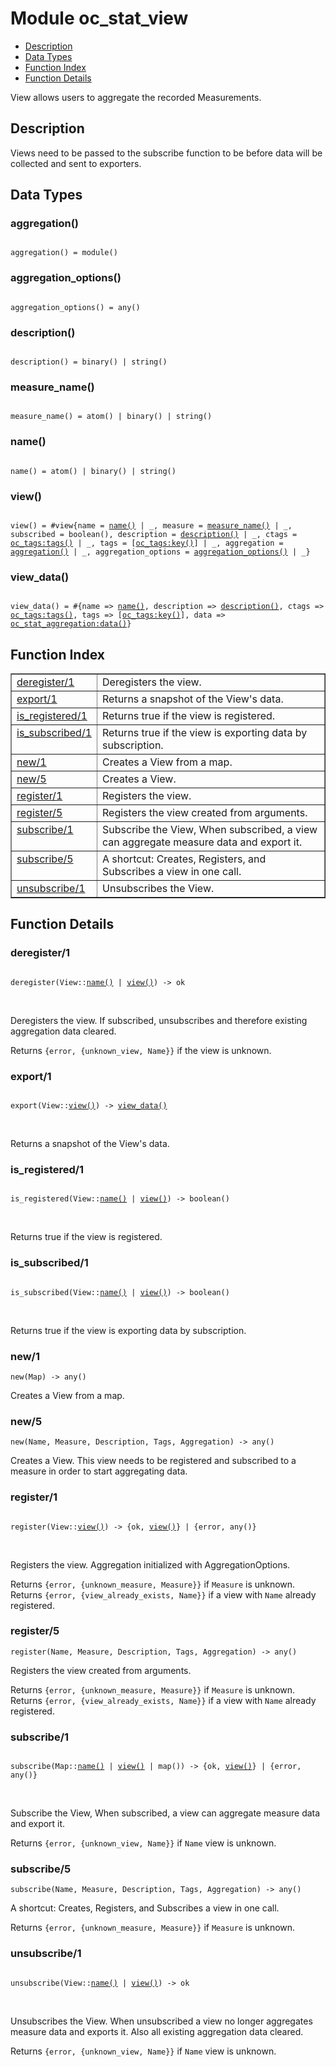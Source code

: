 

# Module oc_stat_view #
* [Description](#description)
* [Data Types](#types)
* [Function Index](#index)
* [Function Details](#functions)

View allows users to aggregate the recorded Measurements.

<a name="description"></a>

## Description ##
Views need to be passed to the subscribe function to be before data will be
collected and sent to exporters.
<a name="types"></a>

## Data Types ##




### <a name="type-aggregation">aggregation()</a> ###


<pre><code>
aggregation() = module()
</code></pre>




### <a name="type-aggregation_options">aggregation_options()</a> ###


<pre><code>
aggregation_options() = any()
</code></pre>




### <a name="type-description">description()</a> ###


<pre><code>
description() = binary() | string()
</code></pre>




### <a name="type-measure_name">measure_name()</a> ###


<pre><code>
measure_name() = atom() | binary() | string()
</code></pre>




### <a name="type-name">name()</a> ###


<pre><code>
name() = atom() | binary() | string()
</code></pre>




### <a name="type-view">view()</a> ###


<pre><code>
view() = #view{name = <a href="#type-name">name()</a> | _, measure = <a href="#type-measure_name">measure_name()</a> | _, subscribed = boolean(), description = <a href="#type-description">description()</a> | _, ctags = <a href="oc_tags.md#type-tags">oc_tags:tags()</a> | _, tags = [<a href="oc_tags.md#type-key">oc_tags:key()</a>] | _, aggregation = <a href="#type-aggregation">aggregation()</a> | _, aggregation_options = <a href="#type-aggregation_options">aggregation_options()</a> | _}
</code></pre>




### <a name="type-view_data">view_data()</a> ###


<pre><code>
view_data() = #{name =&gt; <a href="#type-name">name()</a>, description =&gt; <a href="#type-description">description()</a>, ctags =&gt; <a href="oc_tags.md#type-tags">oc_tags:tags()</a>, tags =&gt; [<a href="oc_tags.md#type-key">oc_tags:key()</a>], data =&gt; <a href="oc_stat_aggregation.md#type-data">oc_stat_aggregation:data()</a>}
</code></pre>

<a name="index"></a>

## Function Index ##


<table width="100%" border="1" cellspacing="0" cellpadding="2" summary="function index"><tr><td valign="top"><a href="#deregister-1">deregister/1</a></td><td>
Deregisters the view.</td></tr><tr><td valign="top"><a href="#export-1">export/1</a></td><td>
Returns a snapshot of the View's data.</td></tr><tr><td valign="top"><a href="#is_registered-1">is_registered/1</a></td><td>
Returns true if the view is registered.</td></tr><tr><td valign="top"><a href="#is_subscribed-1">is_subscribed/1</a></td><td>
Returns true if the view is exporting data by subscription.</td></tr><tr><td valign="top"><a href="#new-1">new/1</a></td><td>
Creates a View from a map.</td></tr><tr><td valign="top"><a href="#new-5">new/5</a></td><td>
Creates a View.</td></tr><tr><td valign="top"><a href="#register-1">register/1</a></td><td>
Registers the view.</td></tr><tr><td valign="top"><a href="#register-5">register/5</a></td><td>
Registers the view created from arguments.</td></tr><tr><td valign="top"><a href="#subscribe-1">subscribe/1</a></td><td>
Subscribe the View, When subscribed, a view can aggregate measure data and export it.</td></tr><tr><td valign="top"><a href="#subscribe-5">subscribe/5</a></td><td>
A shortcut: Creates, Registers, and Subscribes a view in one call.</td></tr><tr><td valign="top"><a href="#unsubscribe-1">unsubscribe/1</a></td><td>
Unsubscribes the View.</td></tr></table>


<a name="functions"></a>

## Function Details ##

<a name="deregister-1"></a>

### deregister/1 ###

<pre><code>
deregister(View::<a href="#type-name">name()</a> | <a href="#type-view">view()</a>) -&gt; ok
</code></pre>
<br />

Deregisters the view. If subscribed, unsubscribes and therefore
existing aggregation data cleared.

Returns `{error, {unknown_view, Name}}` if the view is unknown.

<a name="export-1"></a>

### export/1 ###

<pre><code>
export(View::<a href="#type-view">view()</a>) -&gt; <a href="#type-view_data">view_data()</a>
</code></pre>
<br />

Returns a snapshot of the View's data.

<a name="is_registered-1"></a>

### is_registered/1 ###

<pre><code>
is_registered(View::<a href="#type-name">name()</a> | <a href="#type-view">view()</a>) -&gt; boolean()
</code></pre>
<br />

Returns true if the view is registered.

<a name="is_subscribed-1"></a>

### is_subscribed/1 ###

<pre><code>
is_subscribed(View::<a href="#type-name">name()</a> | <a href="#type-view">view()</a>) -&gt; boolean()
</code></pre>
<br />

Returns true if the view is exporting data by subscription.

<a name="new-1"></a>

### new/1 ###

`new(Map) -> any()`

Creates a View from a map.

<a name="new-5"></a>

### new/5 ###

`new(Name, Measure, Description, Tags, Aggregation) -> any()`

Creates a View. This view needs to be registered and subscribed to a measure
in order to start aggregating data.

<a name="register-1"></a>

### register/1 ###

<pre><code>
register(View::<a href="#type-view">view()</a>) -&gt; {ok, <a href="#type-view">view()</a>} | {error, any()}
</code></pre>
<br />

Registers the view. Aggregation initialized with AggregationOptions.

Returns `{error, {unknown_measure, Measure}}` if `Measure` is unknown.<br />
Returns `{error, {view_already_exists, Name}}` if a
view with `Name` already registered.

<a name="register-5"></a>

### register/5 ###

`register(Name, Measure, Description, Tags, Aggregation) -> any()`

Registers the view created from arguments.

Returns `{error, {unknown_measure, Measure}}` if `Measure` is unknown.<br />
Returns `{error, {view_already_exists, Name}}` if a
view with `Name` already registered.

<a name="subscribe-1"></a>

### subscribe/1 ###

<pre><code>
subscribe(Map::<a href="#type-name">name()</a> | <a href="#type-view">view()</a> | map()) -&gt; {ok, <a href="#type-view">view()</a>} | {error, any()}
</code></pre>
<br />

Subscribe the View, When subscribed, a view can aggregate measure data and export it.

Returns `{error, {unknown_view, Name}}` if `Name` view is unknown.

<a name="subscribe-5"></a>

### subscribe/5 ###

`subscribe(Name, Measure, Description, Tags, Aggregation) -> any()`

A shortcut: Creates, Registers, and Subscribes a view in one call.

Returns `{error, {unknown_measure, Measure}}` if `Measure` is unknown.

<a name="unsubscribe-1"></a>

### unsubscribe/1 ###

<pre><code>
unsubscribe(View::<a href="#type-name">name()</a> | <a href="#type-view">view()</a>) -&gt; ok
</code></pre>
<br />

Unsubscribes the View. When unsubscribed a view no longer aggregates measure data
and exports it. Also all existing aggregation data cleared.

Returns `{error, {unknown_view, Name}}` if `Name` view is unknown.

